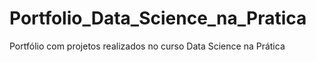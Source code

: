 # Portfolio_Data_Science_na_Pratica
Portfólio com projetos realizados no curso Data Science na Prática
